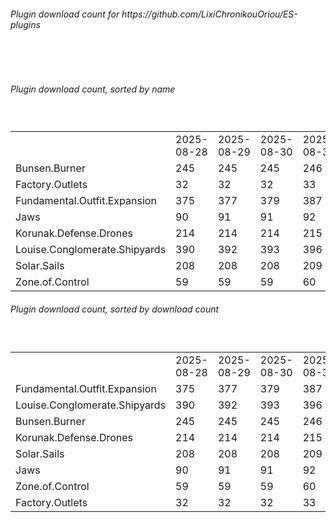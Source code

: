 <h6>Plugin download count for https://github.com/LixiChronikouOriou/ES-plugins</h6><br>
<br>
<h6>Plugin download count, sorted by name</h6><sub><sup><br>
<table>
	<tr>
		<td></td>
		<td>2025-08-28</td>
		<td>2025-08-29</td>
		<td>2025-08-30</td>
		<td>2025-08-31</td>
		<td>2025-09-01</td>
		<td>2025-09-02</td>
		<td>2025-09-03</td>
		<td>today +</td>
	</tr>
	<tr>
		<td>Bunsen.Burner</td>
		<td>245</td>
		<td>245</td>
		<td>245</td>
		<td>246</td>
		<td>250</td>
		<td>252</td>
		<td>252</td>
		<td></td>
	</tr>
	<tr>
		<td>Factory.Outlets</td>
		<td>32</td>
		<td>32</td>
		<td>32</td>
		<td>33</td>
		<td>35</td>
		<td>35</td>
		<td>35</td>
		<td></td>
	</tr>
	<tr>
		<td>Fundamental.Outfit.Expansion</td>
		<td>375</td>
		<td>377</td>
		<td>379</td>
		<td>387</td>
		<td>399</td>
		<td>402</td>
		<td>404</td>
		<td>+ 2</td>
	</tr>
	<tr>
		<td>Jaws</td>
		<td>90</td>
		<td>91</td>
		<td>91</td>
		<td>92</td>
		<td>96</td>
		<td>98</td>
		<td>98</td>
		<td></td>
	</tr>
	<tr>
		<td>Korunak.Defense.Drones</td>
		<td>214</td>
		<td>214</td>
		<td>214</td>
		<td>215</td>
		<td>219</td>
		<td>221</td>
		<td>221</td>
		<td></td>
	</tr>
	<tr>
		<td>Louise.Conglomerate.Shipyards</td>
		<td>390</td>
		<td>392</td>
		<td>393</td>
		<td>396</td>
		<td>401</td>
		<td>403</td>
		<td>403</td>
		<td></td>
	</tr>
	<tr>
		<td>Solar.Sails</td>
		<td>208</td>
		<td>208</td>
		<td>208</td>
		<td>209</td>
		<td>213</td>
		<td>213</td>
		<td>213</td>
		<td></td>
	</tr>
	<tr>
		<td>Zone.of.Control</td>
		<td>59</td>
		<td>59</td>
		<td>59</td>
		<td>60</td>
		<td>65</td>
		<td>65</td>
		<td>65</td>
		<td></td>
	</tr>
</table>
</sub></sup>
<h6>Plugin download count, sorted by download count</h6><sub><sup><br>
<table>
	<tr>
		<td></td>
		<td>2025-08-28</td>
		<td>2025-08-29</td>
		<td>2025-08-30</td>
		<td>2025-08-31</td>
		<td>2025-09-01</td>
		<td>2025-09-02</td>
		<td>2025-09-03</td>
		<td>today +</td>
	</tr>
	<tr>
		<td>Fundamental.Outfit.Expansion</td>
		<td>375</td>
		<td>377</td>
		<td>379</td>
		<td>387</td>
		<td>399</td>
		<td>402</td>
		<td>404</td>
		<td>+ 2</td>
	</tr>
	<tr>
		<td>Louise.Conglomerate.Shipyards</td>
		<td>390</td>
		<td>392</td>
		<td>393</td>
		<td>396</td>
		<td>401</td>
		<td>403</td>
		<td>403</td>
		<td></td>
	</tr>
	<tr>
		<td>Bunsen.Burner</td>
		<td>245</td>
		<td>245</td>
		<td>245</td>
		<td>246</td>
		<td>250</td>
		<td>252</td>
		<td>252</td>
		<td></td>
	</tr>
	<tr>
		<td>Korunak.Defense.Drones</td>
		<td>214</td>
		<td>214</td>
		<td>214</td>
		<td>215</td>
		<td>219</td>
		<td>221</td>
		<td>221</td>
		<td></td>
	</tr>
	<tr>
		<td>Solar.Sails</td>
		<td>208</td>
		<td>208</td>
		<td>208</td>
		<td>209</td>
		<td>213</td>
		<td>213</td>
		<td>213</td>
		<td></td>
	</tr>
	<tr>
		<td>Jaws</td>
		<td>90</td>
		<td>91</td>
		<td>91</td>
		<td>92</td>
		<td>96</td>
		<td>98</td>
		<td>98</td>
		<td></td>
	</tr>
	<tr>
		<td>Zone.of.Control</td>
		<td>59</td>
		<td>59</td>
		<td>59</td>
		<td>60</td>
		<td>65</td>
		<td>65</td>
		<td>65</td>
		<td></td>
	</tr>
	<tr>
		<td>Factory.Outlets</td>
		<td>32</td>
		<td>32</td>
		<td>32</td>
		<td>33</td>
		<td>35</td>
		<td>35</td>
		<td>35</td>
		<td></td>
	</tr>
</table>
</sub></sup>
